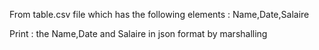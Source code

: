 From table.csv file which has the following elements : Name,Date,Salaire

Print : the Name,Date and Salaire in json format by marshalling
